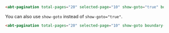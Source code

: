 ```html
<abt-pagination total-pages="20" selected-page="10" show-goto="true" boundary-links="true" visible-pages="9"></abt-pagination>
```
You can also use `show-goto` instead of `show-goto="true"`.

```html
<abt-pagination total-pages="20" selected-page="10" show-goto boundary-links="true" visible-pages="9"></abt-pagination>
```